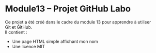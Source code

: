# Module13 – Projet GitHub Labo

Ce projet a été créé dans le cadre du module 13 pour apprendre à utiliser Git et GitHub.  
Il contient :
- Une page HTML simple affichant mon nom
- Une licence MIT
